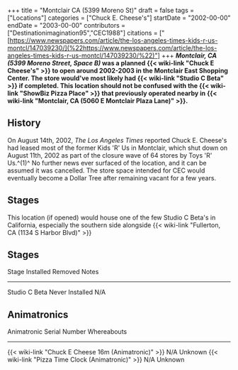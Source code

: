 +++
title = "Montclair CA (5399 Moreno St)"
draft = false
tags = ["Locations"]
categories = ["Chuck E. Cheese's"]
startDate = "2002-00-00"
endDate = "2003-00-00"
contributors = ["Destinationimagination95","CEC1988"]
citations = ["[https://www.newspapers.com/article/the-los-angeles-times-kids-r-us-montcl/147039230/](%22https://www.newspapers.com/article/the-los-angeles-times-kids-r-us-montcl/147039230/%22)"]
+++
***Montclair, CA (5399 Moreno Street, Space B)* was a planned {{< wiki-link "Chuck E Cheese's" >}} to open around 2002-2003 in the Montclair East Shopping Center. The store would've most likely had {{< wiki-link "Studio C Beta" >}} if completed.
This location should not be confused with the {{< wiki-link "ShowBiz Pizza Place" >}} that previously operated nearby in {{< wiki-link "Montclair, CA (5060 E Montclair Plaza Lane)" >}}.**

## History

On August 14th, 2002, *The Los Angeles Times* reported Chuck E. Cheese's had leased most of the former Kids 'R' Us in Montclair, which shut down on August 11th, 2002 as part of the closure wave of 64 stores by Toys 'R' Us.^(1)^
No further news ever surfaced of the location, and it can be assumed it was cancelled. The store space intended for CEC would eventually become a Dollar Tree after remaining vacant for a few years.

## Stages

This location (if opened) would house one of the few Studio C Beta's in California, especially the southern side alongside {{< wiki-link "Fullerton, CA (1134 S Harbor Blvd)" >}}

## Stages

  Stage           Installed         Removed   Notes
  --------------- ----------------- --------- -------
  Studio C Beta   Never Installed   N/A       

## Animatronics

  Animatronic                                                Serial Number   Whereabouts
  ---------------------------------------------------------- --------------- -------------
  {{< wiki-link "Chuck E Cheese 16m (Animatronic)" >}}   N/A             Unknown
  {{< wiki-link "Pizza Time Clock (Animatronic)" >}}     N/A             Unknown

